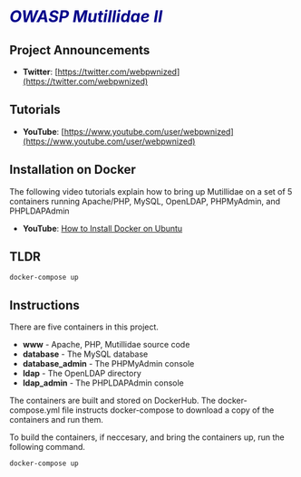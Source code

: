 # <span style="color:darkblue">*OWASP Mutillidae II*</span>

## Project Announcements

* **Twitter**: [https://twitter.com/webpwnized](https://twitter.com/webpwnized)

## Tutorials

* **YouTube**: [https://www.youtube.com/user/webpwnized](https://www.youtube.com/user/webpwnized)

## Installation on Docker

The following video tutorials explain how to bring up Mutillidae on a set of 5 containers running Apache/PHP, MySQL, OpenLDAP, PHPMyAdmin, and PHPLDAPAdmin
* **YouTube**: [How to Install Docker on Ubuntu](https://www.youtube.com/watch?v=Y_2JVREtDFk)

## TLDR

	docker-compose up

## Instructions

There are five containers in this project. 

- **www** - Apache, PHP, Mutillidae source code
- **database** - The MySQL database
- **database_admin** - The PHPMyAdmin console
- **ldap** - The OpenLDAP directory
- **ldap_admin** - The PHPLDAPAdmin console

The containers are built and stored on DockerHub. The docker-compose.yml file instructs docker-compose to download a copy of the containers and run them.

To build the containers, if neccesary, and bring the containers up, run the following command.

	docker-compose up

